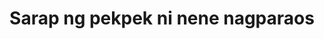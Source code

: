 ---
layout: post
title: Sarap ng pekpek ni nene nagparaos
duration: '1:30'
view: 152
rate: 2
video: 'https://flashservice.xvideos.com/embedframe/27035951'
category: 
 - pinay
 - pov
tags: 
 - pinay-sex
 - nagparaos
 - nene
 - jackpot
 - flawless
 - masterbeat
 - webcam
 - show
priority: 0.9
changefreq: daily
---